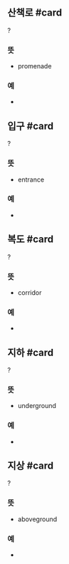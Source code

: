 ## 산책로 #card
?
### 뜻
- promenade
### 예
-
<!--SR:!2025-03-28,148,290-->

## 입구 #card
?
### 뜻
- entrance
### 예
-
<!--SR:!2025-03-24,64,237-->

## 복도 #card
?
### 뜻
- corridor
### 예
-
<!--SR:!2025-02-25,50,255-->

## 지하 #card
?
### 뜻
- underground
### 예
-
<!--SR:!2025-04-18,110,294-->

## 지상 #card
?
### 뜻
- aboveground
### 예
-
<!--SR:!2025-01-25,12,235-->
